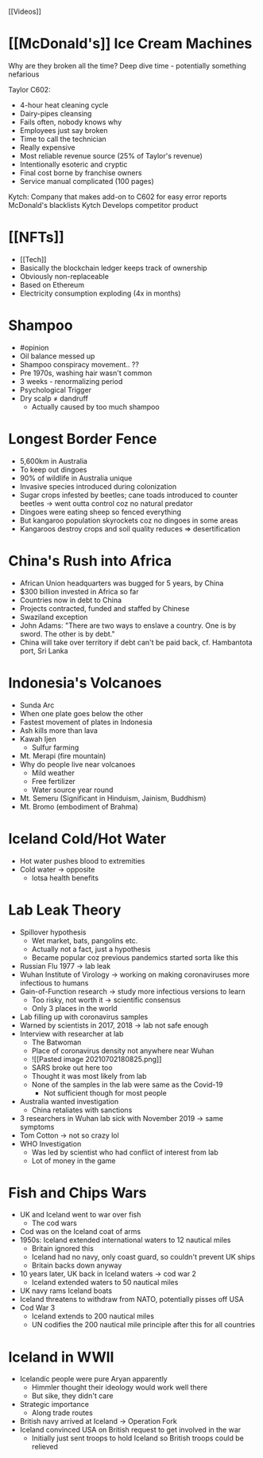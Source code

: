 [[Videos]]
# [[McDonald's]] Ice Cream Machines
Why are they broken all the time?
Deep dive time - potentially something nefarious

Taylor C602:
- 4-hour heat cleaning cycle 
- Dairy-pipes cleansing
- Fails often, nobody knows why
- Employees just say broken
- Time to call the technician
- Really expensive
- Most reliable revenue source (25% of Taylor's revenue)
- Intentionally esoteric and cryptic
- Final cost borne by franchise owners
- Service manual complicated (100 pages)

Kytch: Company that makes add-on to C602 for easy error reports
McDonald's blacklists Kytch
Develops competitor product 

# [[NFTs]]
- [[Tech]]
- Basically the blockchain ledger keeps track of ownership
- Obviously non-replaceable
- Based on Ethereum
- Electricity consumption exploding (4x in months)

# Shampoo
- #opinion
- Oil balance messed up
- Shampoo conspiracy movement.. ??
- Pre 1970s, washing hair wasn't common
- 3 weeks - renormalizing period
- Psychological Trigger
- Dry scalp $\neq$ dandruff
	- Actually caused by too much shampoo

# Longest Border Fence
- 5,600km in Australia
- To keep out dingoes
- 90% of wildlife in Australia unique
- Invasive species introduced during colonization
- Sugar crops infested by beetles; cane toads introduced to counter beetles -> went outta control coz no natural predator
- Dingoes were eating sheep so fenced everything
- But kangaroo population skyrockets coz no dingoes in some areas
- Kangaroos destroy crops and soil quality reduces => desertification

# China's Rush into Africa
- African Union headquarters was bugged for 5 years, by China
- $300 billion invested in Africa so far
- Countries now in debt to China
- Projects contracted, funded and staffed by Chinese 
- Swaziland exception
- John Adams: "There are two ways to enslave a country. One is by sword. The other is by debt."
- China will take over territory if debt can't be paid back, cf. Hambantota port, Sri Lanka

# Indonesia's Volcanoes
- Sunda Arc
- When one plate goes below the other
- Fastest movement of plates in Indonesia
- Ash kills more than lava
- Kawah Ijen
	- Sulfur farming
- Mt. Merapi (fire mountain)
- Why do people live near volcanoes
	- Mild weather
	- Free fertilizer
	- Water source year round
- Mt. Semeru (Significant in Hinduism, Jainism, Buddhism)
- Mt. Bromo (embodiment of Brahma)

# Iceland Cold/Hot Water
- Hot water pushes blood to extremities
- Cold water -> opposite
	- lotsa health benefits

# Lab Leak Theory
- Spillover hypothesis
	- Wet market, bats, pangolins etc.
	- Actually not a fact, just a hypothesis
	- Became popular coz previous pandemics started sorta like this
- Russian Flu 1977 -> lab leak
- Wuhan Institute of Virology -> working on making coronaviruses more infectious to humans
- Gain-of-Function research -> study more infectious versions to learn 
	- Too risky, not worth it -> scientific consensus
	- Only 3 places in the world
- Lab filling up with coronavirus samples
- Warned by scientists in 2017, 2018 -> lab not safe enough
- Interview with researcher at lab
	- The Batwoman
	- Place of coronavirus density not anywhere near Wuhan
	- ![[Pasted image 20210702180825.png]]
	- SARS broke out here too
	- Thought it was most likely from lab
	- None of the samples in the lab were same as the Covid-19 
		- Not sufficient though for most people
- Australia wanted investigation
	- China retaliates with sanctions
- 3 researchers in Wuhan lab sick with November 2019 -> same symptoms
- Tom Cotton -> not so crazy lol
- WHO Investigation
	- Was led by scientist who had conflict of interest from lab
	- Lot of money in the game

# Fish and Chips Wars
- UK and Iceland went to war over fish
	- The cod wars
- Cod was on the Iceland coat of arms
- 1950s: Iceland extended international waters to 12 nautical miles
	- Britain ignored this
	- Iceland had no navy, only coast guard, so couldn't prevent UK ships
	- Britain backs down anyway
- 10 years later, UK back in Iceland waters -> cod war 2
	- Iceland extended waters to 50 nautical miles
- UK navy rams Iceland boats
- Iceland threatens to withdraw from NATO, potentially pisses off USA
- Cod War 3
	- Iceland extends to 200 nautical miles
	- UN codifies the 200 nautical mile principle after this for all countries

# Iceland in WWII
- Icelandic people were pure Aryan apparently
	- Himmler thought their ideology would work well there
	- But sike, they didn't care
- Strategic importance
	- Along trade routes
- British navy arrived at Iceland -> Operation Fork
- Iceland convinced USA on British request to get involved in the war
	- Initially just sent troops to hold Iceland so British troops could be relieved